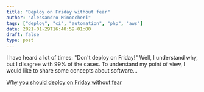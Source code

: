 ```yaml
---
title: "Deploy on Friday without fear"
author: "Alessandro Minoccheri"
tags: ["deploy", "ci", "automation", "php", "aws"]
date: 2021-01-29T16:40:59+01:00
draft: false
type: post
---
```



I have heard a lot of times: "Don't deploy on Friday!"
Well, I understand why, but I disagree with 99% of the cases.
To understand my point of view, I would like to share some concepts about software...

[Why you should deploy on Friday without fear](https://medium.com/flowingis/why-you-should-deploy-on-friday-without-fear-80a26d3c17c1)

